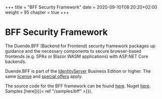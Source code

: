 +++
title = "BFF Security Framework"
date = 2020-09-10T08:20:20+02:00
weight = 95
chapter = true
+++

# BFF Security Framework

The Duende.BFF (Backend for Frontend) security framework packages up guidance and the necessary components to secure browser-based frontends (e.g. SPAs or Blazor WASM applications) with ASP.NET Core backends.

Duende.BFF is part of the [IdentityServer](https://duendesoftware.com/products/identityserver) Business Edition or higher. The same [license](https://duendesoftware.com/products/identityserver#pricing) and [special offers](https://duendesoftware.com/specialoffers) apply.

The source code for the BFF framework can be found [here](https://github.com/DuendeSoftware/BFF). Nuget [here](https://www.nuget.org/packages/Duende.BFF/). Samples [here]({{< ref "/samples/bff" >}}).